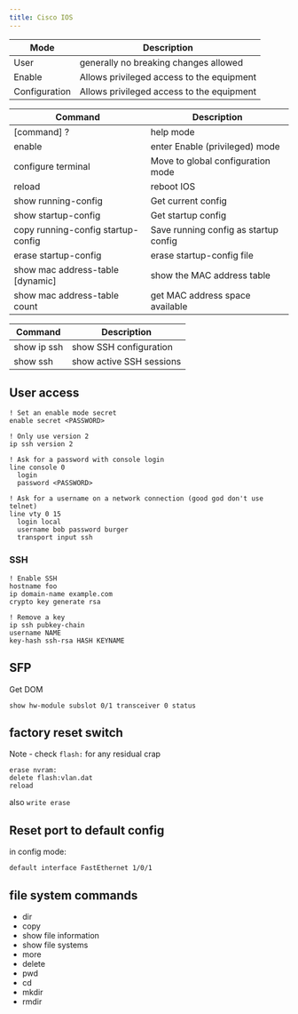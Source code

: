 ```yaml
---
title: Cisco IOS
---
```


| Mode          | Description                               |
| -----------   | ----------------------------------------- |
| User          | generally no breaking changes allowed     |
| Enable        | Allows privileged access to the equipment |
| Configuration | Allows privileged access to the equipment |

| Command                            | Description                           |
| --                                 | --                                    |
| [command] ?                        | help mode                             |
| enable                             | enter Enable (privileged) mode        |
| configure terminal                 | Move to global configuration mode     |
| reload                             | reboot IOS                            |
| show running-config                | Get current config                    |
| show startup-config                | Get startup config                    |
| copy running-config startup-config | Save running config as startup config |
| erase startup-config               | erase startup-config file             |
| show mac address-table [dynamic]   | show the MAC address table            |
| show mac address-table count       | get MAC address space available       |

| Command     | Description              |
| --------    | ----------               |
| show ip ssh | show SSH configuration   |
| show ssh    | show active SSH sessions |

## User access

```ios
! Set an enable mode secret
enable secret <PASSWORD>

! Only use version 2
ip ssh version 2

! Ask for a password with console login
line console 0
  login
  password <PASSWORD>

! Ask for a username on a network connection (good god don't use telnet)
line vty 0 15
  login local
  username bob password burger
  transport input ssh
 ```

### SSH
```
! Enable SSH
hostname foo
ip domain-name example.com
crypto key generate rsa

! Remove a key
ip ssh pubkey-chain
username NAME
key-hash ssh-rsa HASH KEYNAME
```

## SFP

Get DOM
```
show hw-module subslot 0/1 transceiver 0 status
```

## factory reset switch

Note - check `flash:` for any residual crap

```
erase nvram:
delete flash:vlan.dat
reload
```

also `write erase`

## Reset port to default config

in config mode:
```
default interface FastEthernet 1/0/1
```

## file system commands

* dir
* copy
* show file information
* show file systems
* more
* delete
* pwd
* cd
* mkdir
* rmdir
